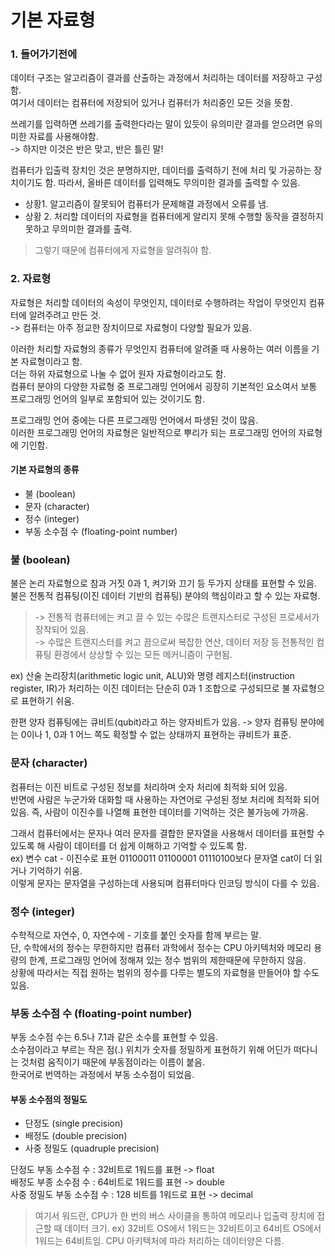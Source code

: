 # 기본 자료형
### 1. 들어가기전에
데이터 구조는 알고리즘이 결과를 산출하는 과정에서 처리하는 데이터를 저장하고 구성함.  
여기서 데이터는 컴퓨터에 저장되어 있거나 컴퓨터가 처리중인 모든 것을 뜻함.   
   
쓰레기를 입력하면 쓰레기를 출력한다라는 말이 있듯이 유의미란 결과를 얻으려면 유의미한 자료를 사용해야함.   
-> 하지만 이것은 반은 맞고, 반은 틀린 말!   
   
컴퓨터가 입출력 장치인 것은 분명하지만, 데이터를 출력하기 전에 처리 및 가공하는 장치이기도 함.
따라서, 올바른 데이터를 입력해도 무의미한 결과를 출력할 수 있음.
* 상황1. 알고리즘이 잘못되어 컴퓨터가 문제해결 과정에서 오류를 냄.
* 상황 2. 처리할 데이터의 자료형을 컴퓨터에게 알리지 못해 수행할 동작을 결정하지 못하고 무의미한 결과를 출력.   

> 그렇기 때문에 컴퓨터에게 자료형을 알려줘야 함. 

### 2. 자료형
자료형은 처리할 데이터의 속성이 무엇인지, 데이터로 수행하려는 작업이 무엇인지 컴퓨터에 알려주려고 만든 것.   
-> 컴퓨터는 아주 정교한 장치이므로 자료형이 다양할 필요가 있음.   
   
이러한 처리할 자료형의 종류가 무엇인지 컴퓨터에 알려줄 때 사용하는 여러 이름을 기본 자료형이라고 함.     
더는 하위 자료형으로 나눌 수 없어 원자 자료형이라고도 함.   
컴퓨터 분야의 다양한 자료형 중 프로그래밍 언어에서 굉장히 기본적인 요소여서 보통 프로그래밍 언어의 일부로 포함되어 있는 것이기도 함.   
   
프로그래밍 언어 중에는 다른 프로그래밍 언어에서 파생된 것이 많음.   
이러한 프로그래밍 언어의 자료형은 일반적으로 뿌리가 되는 프로그래밍 언어의 자료형에 기인함.   
   
#### 기본 자료형의 종류   
* 불 (boolean)   
* 문자 (character)   
* 정수 (integer)
* 부동 소수점 수 (floating-point number)
   
### 불 (boolean) 
불은 논리 자료형으로 참과 거짓 0과 1, 켜기와 끄기 등 두가지 상태를 표현할 수 있음.   
불은 전통적 컴퓨팅(이진 데이터 기반의 컴퓨팅) 분야의 핵심이라고 할 수 있는 자료형.   
   
> -> 전통적 컴퓨터에는 켜고 끌 수 있는 수많은 트랜지스터로 구성된 프로세서가 장착되어 있음.   
-> 수많은 트랜지스터를 켜고 끔으로써 복잡한 연산, 데이터 저장 등 전통적인 컴퓨팅 환경에서 상상할 수 있는 모든 메커니즘이 구현됨.
   
ex) 산술 논리장치(arithmetic logic unit, ALU)와 명령 레지스터(instruction register, IR)가 처리하는 이진 데이터는 단순히 0과 1 조합으로 구성되므로 불 자료형으로 표현하기 쉬움.   

한편 양자 컴퓨팅에는 큐비트(qubit)라고 하는 양자비트가 있음. -> 양자 컴퓨팅 분야에는 0이나 1, 0과 1 어느 쪽도 확정할 수 없는 상태까지 표현하는 큐비트가 표준.   

### 문자 (character)
컴퓨터는 이진 비트로 구성된 정보를 처리하며 숫자 처리에 최적화 되어 있음.   
반면에 사람은 누군가와 대화할 때 사용하는 자연어로 구성된 정보 처리에 최적화 되어 있음.
즉, 사람이 이진수를 나열해 표현한 데이터를 기억하는 것은 불가능에 가까움.

그래서 컴퓨터에서는 문자나 여러 문자를 결합한 문자열을 사용해서 데이터를 표현할 수 있도록 해 사람이 데이터를 더 쉽게 이해하고 기억할 수 있도록 함.   
ex) 변수 cat - 이진수로 표현 01100011 01100001 01110100보다 문자열 cat이 더 읽거나 기억하기 쉬움.   
이렇게 문자는 문자열을 구성하는데 사용되며 컴퓨터마다 인코딩 방식이 다를 수 있음.

### 정수 (integer)
수학적으로 자연수, 0, 자연수에 - 기호를 붙인 숫자를 함께 부르는 말.   
단, 수학에서의 정수는 무한하지만 컴퓨터 과학에서 정수는 CPU 아키텍처와 메모리 용량의 한계, 프로그래밍 언어에 정해져 있는 정수 범위의 제한때문에 무한하지 않음.   
상황에 따라서는 직접 원하는 범위의 정수를 다루는 별도의 자료형을 만들어야 할 수도 있음.   

### 부동 소수점 수 (floating-point number)   
부동 소수점 수는 6.5나 7.1과 같은 소수를 표현할 수 있음.   
소수점이라고 부르는 작은 점(.) 위치가 숫자를 정밀하게 표현하기 위해 어딘가 떠다니는 것처럼 움직이기 때문에 부동점이라는 이름이 붙음.   
한국어로 번역하는 과정에서 부동 소수점이 되었음.   

#### 부동 소수점의 정밀도
* 단정도 (single precision)
* 배정도 (double precision)
* 사중 정밀도 (quadruple precision)
  
단정도 부동 소수점 수 : 32비트로 1워드를 표현 -> float   
배정도 부종 소수점 수 : 64비트로 1워드를 표현 -> double   
사중 정밀도 부동 소수점 수 : 128 비트를 1워드로 표현 -> decimal   
> 여기서 워드란, CPU가 한 번의 버스 사이클을 통하여 메모리나 입출력 장치에 접근할 때 데이터 크기.
> ex) 32비트 OS에서 1워드는 32비트이고 64비트 OS에서 1워드는 64비트임.
> CPU 아키텍처에 따라 처리하는 데이터양은 다름.


